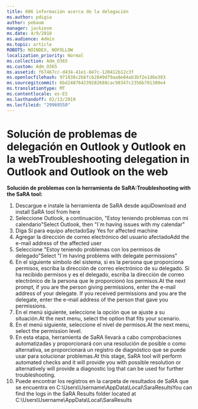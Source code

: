 ```yaml
---
title: 606 información acerca de la delegación
ms.author: pdigia
author: pebaum
manager: jackiesm
ms.date: 4/9/2018
ms.audience: Admin
ms.topic: article
ROBOTS: NOINDEX, NOFOLLOW
localization_priority: Normal
ms.collection: Adm_O365
ms.custom: Adm_O365
ms.assetid: f67467cc-d434-41e1-847c-120412b12c3f
ms.openlocfilehash: 971838c2b6fcb2849d79aa8e84ab3bf2e1d6e383
ms.sourcegitcommit: 6bd248764239282688cac98347c2356b701389e4
ms.translationtype: MT
ms.contentlocale: es-ES
ms.lasthandoff: 02/13/2019
ms.locfileid: "29969550"
---
```

# <a name="troubleshooting-delegation-in-outlook-and-outlook-on-the-web"></a><span data-ttu-id="cf662-102">Solución de problemas de delegación en Outlook y Outlook en la web</span><span class="sxs-lookup"><span data-stu-id="cf662-102">Troubleshooting delegation in Outlook and Outlook on the web</span></span>

<span data-ttu-id="cf662-103">**Solución de problemas con la herramienta de SaRA:**</span><span class="sxs-lookup"><span data-stu-id="cf662-103">**Troubleshooting with the SaRA tool:**</span></span>

1. <span data-ttu-id="cf662-104">Descargue e instale la herramienta de SaRA desde aquí</span><span class="sxs-lookup"><span data-stu-id="cf662-104">Download and install SaRA tool from here</span></span>
1. <span data-ttu-id="cf662-105">Seleccione Outlook, a continuación, "Estoy teniendo problemas con mi calendario"</span><span class="sxs-lookup"><span data-stu-id="cf662-105">Select Outlook, then "I\`m having issues with my calendar"</span></span>
1. <span data-ttu-id="cf662-106">Diga Sí para equipo afectado</span><span class="sxs-lookup"><span data-stu-id="cf662-106">Say Yes for affected machine</span></span>
1. <span data-ttu-id="cf662-107">Agregar la dirección de correo electrónico del usuario afectado</span><span class="sxs-lookup"><span data-stu-id="cf662-107">Add the e-mail address of the affected user</span></span>
1. <span data-ttu-id="cf662-108">Seleccione "Estoy teniendo problemas con los permisos de delegado"</span><span class="sxs-lookup"><span data-stu-id="cf662-108">Select "I\`m having problems with delegate permissions"</span></span>
1. <span data-ttu-id="cf662-p101">En el siguiente símbolo del sistema, si es la persona que proporciona permisos, escriba la dirección de correo electrónico de su delegado. Si ha recibido permisos y es el delegado, escriba la dirección de correo electrónico de la persona que le proporcionó los permisos.</span><span class="sxs-lookup"><span data-stu-id="cf662-p101">At the next prompt, if you are the person giving permissions, enter the e-mail address of your delegate. If you received permissions and you are the delegate, enter the e-mail address of the person that gave you permissions.</span></span>
1. <span data-ttu-id="cf662-111">En el menú siguiente, seleccione la opción que se ajuste a su situación.</span><span class="sxs-lookup"><span data-stu-id="cf662-111">At the next menu, select the option that fits your scenario.</span></span> 
1. <span data-ttu-id="cf662-112">En el menú siguiente, seleccione el nivel de permisos.</span><span class="sxs-lookup"><span data-stu-id="cf662-112">At the next menu, select the permission level.</span></span>
1. <span data-ttu-id="cf662-113">En esta etapa, herramienta de SaRA llevará a cabo comprobaciones automatizadas y proporcionará con una resolución de posible o como alternativa, se proporcionará un registro de diagnóstico que se puede usar para solucionar problemas.</span><span class="sxs-lookup"><span data-stu-id="cf662-113">At this stage, SaRA tool will perform automated checks and it will provide you with possible resolution or alternatively will provide a diagnostic log that can be used for further troubleshooting.</span></span>
1. <span data-ttu-id="cf662-114">Puede encontrar los registros en la carpeta de resultados de SaRA que se encuentra en C:\Users\Username\AppData\Local\SaraResults</span><span class="sxs-lookup"><span data-stu-id="cf662-114">You can find the logs in the SaRA Results folder located at C:\Users\Username\AppData\Local\SaraResults</span></span>